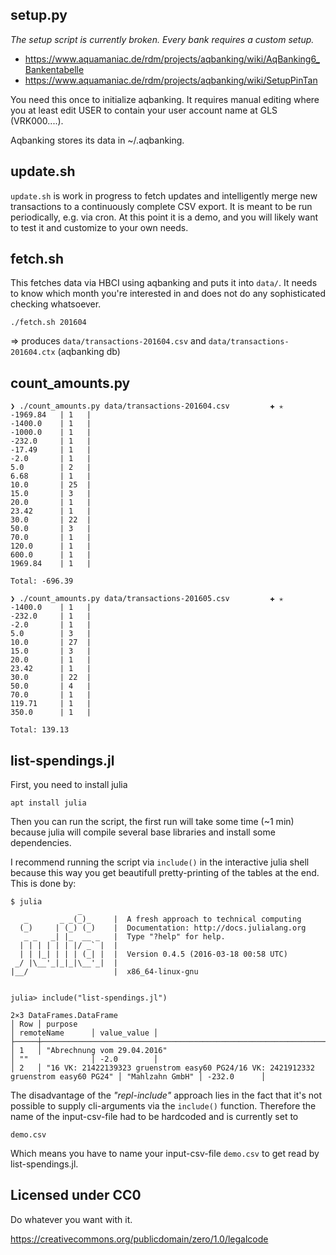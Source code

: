 ## setup.py

*The setup script is currently broken. Every bank requires a custom setup.* 

 * https://www.aquamaniac.de/rdm/projects/aqbanking/wiki/AqBanking6_Bankentabelle
 * https://www.aquamaniac.de/rdm/projects/aqbanking/wiki/SetupPinTan

You need this once to initialize aqbanking. It requires manual editing where you at least edit USER to contain your user account name at GLS (VRK000....).

Aqbanking stores its data in ~/.aqbanking.

## update.sh

`update.sh` is work in progress to fetch updates and intelligently merge new transactions to a continuously complete CSV export. It is meant to be run periodically, e.g. via cron. At this point it is a demo, and you will likely  want to test it and customize to your own needs.

## fetch.sh

This fetches data via HBCI using aqbanking and puts it into `data/`. It needs to know which month you're interested in and does not do any sophisticated checking whatsoever.

    ./fetch.sh 201604

=> produces `data/transactions-201604.csv` and `data/transactions-201604.ctx` (aqbanking db)

## count_amounts.py

```
❯ ./count_amounts.py data/transactions-201604.csv         ✚ ✭
-1969.84   | 1   |     
-1400.0    | 1   |
-1000.0    | 1   |
-232.0     | 1   |
-17.49     | 1   |
-2.0       | 1   |
5.0        | 2   |
6.68       | 1   |
10.0       | 25  |
15.0       | 3   |
20.0       | 1   |
23.42      | 1   |
30.0       | 22  |
50.0       | 3   |
70.0       | 1   |
120.0      | 1   |
600.0      | 1   |
1969.84    | 1   |

Total: -696.39

❯ ./count_amounts.py data/transactions-201605.csv         ✚ ✭
-1400.0    | 1   |
-232.0     | 1   |
-2.0       | 1   |
5.0        | 3   |
10.0       | 27  |
15.0       | 3   |
20.0       | 1   |
23.42      | 1   |
30.0       | 22  |
50.0       | 4   |
70.0       | 1   |
119.71     | 1   |
350.0      | 1   |

Total: 139.13

```

## list-spendings.jl

First, you need to install julia
```
apt install julia
```

Then you can run the script, the first run will take some time (~1 min)
because julia will compile several base libraries and install some dependencies.

I recommend running the script via `include()` in the interactive julia shell
because this way you get beautifull pretty-printing of the tables at the end.
This is done by:

```
$ julia
               _
   _       _ _(_)_     |  A fresh approach to technical computing
  (_)     | (_) (_)    |  Documentation: http://docs.julialang.org
   _ _   _| |_  __ _   |  Type "?help" for help.
  | | | | | | |/ _` |  |
  | | |_| | | | (_| |  |  Version 0.4.5 (2016-03-18 00:58 UTC)
 _/ |\__'_|_|_|\__'_|  |  
|__/                   |  x86_64-linux-gnu


julia> include("list-spendings.jl")

2×3 DataFrames.DataFrame
│ Row │ purpose                                                                              │ remoteName      │ value_value │
├─────┼──────────────────────────────────────────────────────────────────────────────────────┼─────────────────┼─────────────┤
│ 1   │ "Abrechnung vom 29.04.2016"                                                          │ ""              │ -2.0        │
│ 2   │ "16 VK: 21422139323 gruenstrom easy60 PG24/16 VK: 2421912332 gruenstrom easy60 PG24" │ "Mahlzahn GmbH" │ -232.0      │

```

The disadvantage of the *"repl-include"* approach lies in the fact that it's not possible to supply cli-arguments via
the `include()` function. Therefore the name of the input-csv-file had to be hardcoded and is currently set to
```
demo.csv
```
Which means you have to name your input-csv-file `demo.csv` to get read by list-spendings.jl.

## Licensed under CC0

Do whatever you want with it.

https://creativecommons.org/publicdomain/zero/1.0/legalcode
